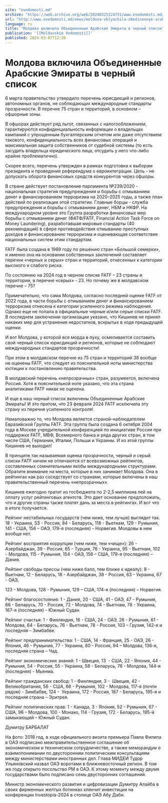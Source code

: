 ```yaml
---
site: "evedomosti.md"
archive: "https://web.archive.org/web/20240325124751/www.evedomosti.md/news/moldova-vklyuchila-obedinennye-arabskie-emiraty-v-chernyj-sp"
url: "http://www.evedomosti.md/news/moldova-vklyuchila-obedinennye-arabskie-emiraty-v-chernyj-sp"
language: ru
title: "Молдова включила Объединенные Арабские Эмираты в черный список"
publication: '[[Moldavskie Vedomosti]]'
published: 2024-03-07T12:30
---
```


# Молдова включила Объединенные Арабские Эмираты в черный список

6 марта правительство утвердило перечень юрисдикций и регионов, автономных органов, не соблюдающих международные стандарты прозрачности. В перечне 75 стран и территорий, в основном – офшорные зоны.

В офшорах действует ряд льгот, связанных с налогообложением, гарантируются конфиденциальность информации о владельцах кампаний с упрощенным бухгалтерским отчетом или даже отсутствием такового, конфиденциальность всех финансовых операций и максимальная защита собственников от судебной системы (то есть засудить владельца юридического лица, отсудить у него что-либо крайне проблематично).

Скорее всего, перечень утвержден в рамках подготовки к выборам президента и проведения референдума о евроинтеграции. Цель - не допускать оборота финансовых средств конкурентов через офшоры.

В стране действует постановление парламента №239/2020 - национальная стратегия предупреждения и борьбы с отмыванием денег и финансированием терроризма на 2020–2025 годы, а также план действий по реализации этой стратегии. Главные борцы - служба предупреждения и борьбы с отмыванием денег, НБМ и НКФР. На международном уровне это Группа разработки финансовых мер борьбы с отмыванием денег (ФАТФ/FATF, Financial Action Task Force on Money Laundering), разработавшая мировые стандарты (40 рекомендаций) в сфере противодействия отмыванию преступных доходов и финансированию терроризма и оценивающая соответствие национальных систем этим стандартам.

FATF была создана в 1989 году по решению стран «Большой семерки», и именно она на основании собственных заключений составляет перечни «черных и серых» стран и территорий, отнесенных к категории высокого и слабого риска.

По состоянию на 2024 год в черном списке FATF – 23 страны и территории, в перечне «серых» - 23. Но почему же в молдавском перечне – 75?

Примечательно, что сама Молдова, согласно последней оценке FATF от 2022 года, в части борьбы с отмыванием денег и финансированием терроризма отнесена к категории усиленного режима наблюдения. Однако еще не попала в официальные черные и/или серые списки FATF. В последнем заключении организации указано, что Кишинев не принял никаких мер для устранения недостатков, вскрытых в ходе предыдущей оценки.

И вот Молдова, у которой вся морда в пуху, осмеливается составить свой черный список юрисдикций и регионов, которые не соблюдают международных стандартов прозрачности!

При этом в молдавском перечне из 75 стран и территорий 38 вообще не оценены FATF, что следует из пояснительной ноты министерства юстиции к постановлению правительства.

В молдавский перечень «непрозрачных» стран, разумеется, включена Россия. Хотя в пояснительной ноте указано, что эта страна аналитиками FATF никак не оценена.

И еще в наш черный список включены Объединенные Арабские Эмираты! И это притом, что 23 февраля 2024 FATF исключила эту страну из перечня усиленного контроля!

Немаловажно то, что Молдова является страной-наблюдателем Евразийской Группы FATF. Эта группа была создана 6 октября 2004 года в Москве учредительной конференцией по инициативе России при поддержке FATF, МВФ, Всемирного банка и ряда других стран, в том числе США, Германии, Италии, Польши и Украины. И из этой группы Кишинев не выходил!

В принципе так называемая оценка прозрачности, черный и серый списки FATF ничем не отличаются от всевозможных рейтингов, составленных сомнительными якобы международными структурами. Обратите внимание на места, которые в них занимает Молдова. Она в рейтингах как раз соседствует со странами, которые включены в наш правительственный перечень «непрозрачных».

Кишинев ежегодно тратит из госбюджета по 2-2,5 миллиона лей на оплату услуг рейтинговых агентств. Это дает основание предположить, что и другие страны также платят дань за места в рейтингах. И вот что в итоге получается.

Рейтинг нестабильных государств (чем ниже, тем лучше) выглядит так. 18 - Украина, 53 - Россия, 84 - Беларусь, 118 - Вьетнам, 129 - Румыния, 141 - США, 156 – ОАЭ, 179-я (последняя) - Норвегия. Молдовы в нем вообще нет.

Рейтинг восприятия коррупции (чем ниже, тем «чище»): 26 - Азербайджан, 39 - Россия, 65 - Турция, 76 - Украина, 95 - Вьетнам, 102 - Молдова, 115 - Румыния, 154 - ОАЭ, 156 – США, 179-я (последняя) – Дания.

Рейтинг свободы прессы (чем ниже балл, тем ближе к идеалу): 8 - Вьетнам, 12 - Беларусь, 18 - Азербайджан, 38 - Россия, 63 - Украина, 67 - ОАЭ,

123 - Молдова, 128 - Румыния, 129 – США, 174-я (последняя) – Норвегия.

Рейтинг благосостояния: 1 - Дания, 20 - США, 41 - ОАЭ, 47 - Румыния, 66 - Беларусь, 70 - Россия, 72 - Молдова, 74 - Вьетнам, 78 - Украина, 167-я (последняя) - Южный Судан.

Рейтинг счастья: 1 - Финляндия, 16 - США, 24 - ОАЭ, 28 - Румыния, 61 - Молдова, 64 - Беларусь, 76 - Вьетнам, 78 - Россия, 103 – Грузия, 142-я и последняя – Зимбабве.

Рейтинг предпринимательства: 1 - США, 14 - Франция, 25 - ОАЭ, 26 - Япония, 46 - Румыния, 77 - Украина, 80 - Россия, 94 – Молдова, 136-я, последняя страна – Чад.

Рейтинг экономических знаний: 1 - Швеция, 13  - США, 22 - Япония, 44 - Румыния, 54 - Россия, 55 - Украина, 58 - Беларусь, 76 - Молдова, 144-я (последняя) - Мьянма.

Рейтинг гражданских свобод: 1 - Финляндия, 3 -  Швеция, 42 - Великобритания, 56 - США, 66 - Румыния, 102 - Молдова, 117-я (почти рядом) - Зимбабве, 124 -  Украина, 172 - Россия, 187 - Беларусь, 195-я и последняя страна – Эритрея.

Рейтинг политических прав: 1 - Канада, 3 - Япония, 52 - Румыния, 67 - США, 96 – Молдова, 100 - Монако, 114 - Грузия, 172 - Беларусь, 195-й замыкающий – Южный Судан.

Думитру БАРБАЛАТ

На фото: 2018 год, в ходе официального визита премьера Павла Филипа в ОАЭ подписано межправительственное соглашение об экономическом и техническом сотрудничестве, а также меморандум о взаимопонимании по двусторонним политическим консультациям между министерствами иностранных дел. Глава МИДЕИ Тудор Ульяновский назвал ОАЭ воротами в ближневосточный регион. В том же году открыто посольство РМ в ОАЭ. К этому моменту между двумя государствами было подписано семь двусторонних соглашений.

Министр экономического развития и цифровизации Думитру Алайба в своих фирменных желтых ботинках клянчит инвестиции на конференции Investopia-2024 в столице ОАЭ Абу Даби.